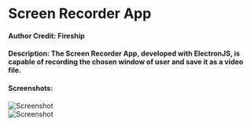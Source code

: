 # Screen Recorder App
 #### Author Credit: Fireship
 #### Description: The Screen Recorder App, developed with ElectronJS, is capable of recording the chosen window of user and save it as a video file.
 #### Screenshots:
 ![Screenshot](https://github.com/frncs1999/ScreenRecorder/blob/master/ss_01.png?raw=true) <br>
 ![Screenshot](https://github.com/frncs1999/ScreenRecorder/blob/master/ss_02.png?raw=true)
